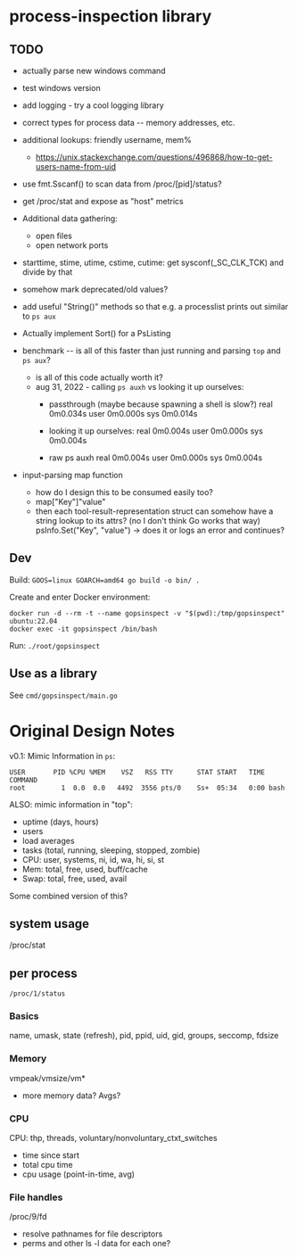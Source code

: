 # process-inspection library

## TODO
- actually parse new windows command
- test windows version

- add logging - try a cool logging library

- correct types for process data -- memory addresses, etc.

- additional lookups: friendly username, mem%
  - https://unix.stackexchange.com/questions/496868/how-to-get-users-name-from-uid

- use fmt.Sscanf() to scan data from /proc/[pid]/status?
- get /proc/stat and expose as "host" metrics

- Additional data gathering:
  - open files
  - open network ports

- starttime, stime, utime, cstime, cutime: get sysconf(_SC_CLK_TCK) and divide by that
- somehow mark deprecated/old values?

- add useful "String()" methods so that e.g. a processlist prints out similar to `ps aux`
- Actually implement Sort() for a PsListing

- benchmark -- is all of this faster than just running and parsing `top` and `ps aux`?
  - is all of this code actually worth it?
  - aug 31, 2022 - calling `ps auxh` vs looking it up ourselves:
    - passthrough (maybe because spawning a shell is slow?)
      real	0m0.034s
      user	0m0.000s
      sys	0m0.014s

    - looking it up ourselves:
      real	0m0.004s
      user	0m0.000s
      sys	0m0.004s

    - raw ps auxh
      real	0m0.004s
      user	0m0.000s
      sys	0m0.004s


- input-parsing map function
  - how do I design this to be consumed easily too?
  - map["Key"]"value"
  - then each tool-result-representation struct can somehow have a string lookup to its attrs? (no I don't think Go works that way) psInfo.Set("Key", "value") -> does it or logs an error and continues?

## Dev

Build:
`GOOS=linux GOARCH=amd64 go build -o bin/ .`

Create and enter Docker environment:
```
docker run -d --rm -t --name gopsinspect -v "$(pwd):/tmp/gopsinspect" ubuntu:22.04
docker exec -it gopsinspect /bin/bash
```

Run:
`./root/gopsinspect`


## Use as a library

See `cmd/gopsinspect/main.go`

# Original Design Notes

v0.1: Mimic Information in `ps`:
```
USER       PID %CPU %MEM    VSZ   RSS TTY      STAT START   TIME COMMAND
root         1  0.0  0.0   4492  3556 pts/0    Ss+  05:34   0:00 bash
```

ALSO: mimic information in "top":
  - uptime (days, hours)
  - users
  - load averages
  - tasks (total, running, sleeping, stopped, zombie)
  - CPU: user, systems, ni, id, wa, hi, si, st
  - Mem: total, free, used, buff/cache
  - Swap: total, free, used, avail

Some combined version of this?
## system usage
/proc/stat

## per process
`/proc/1/status`

### Basics
name, umask, state (refresh), pid, ppid, uid, gid, groups, seccomp, fdsize

### Memory
vmpeak/vmsize/vm*

  - more memory data? Avgs?


### CPU
CPU: thp, threads, voluntary/nonvoluntary_ctxt_switches




  - time since start
  - total cpu time
  - cpu usage (point-in-time, avg)


### File handles
/proc/9/fd

- resolve pathnames for file descriptors
- perms and other ls -l data for each one?

